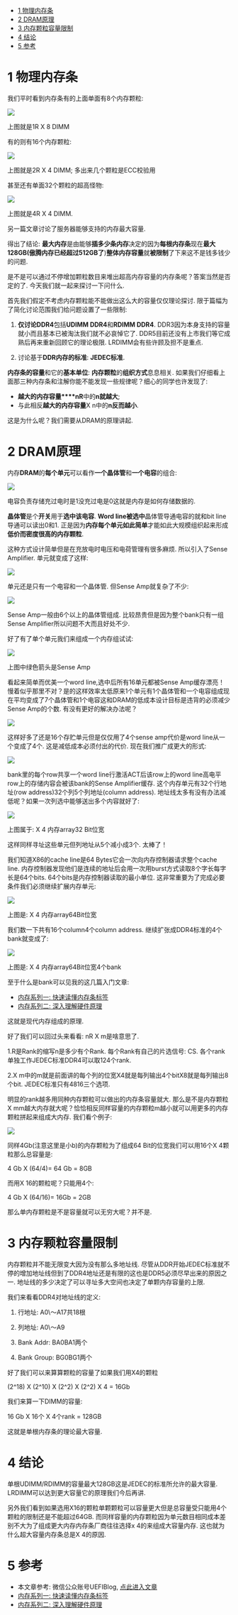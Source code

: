
<!-- @import "[TOC]" {cmd="toc" depthFrom=1 depthTo=6 orderedList=false} -->

<!-- code_chunk_output -->

* [1 物理内存条](#1-物理内存条)
* [2 DRAM原理](#2-dram原理)
* [3 内存颗粒容量限制](#3-内存颗粒容量限制)
* [4 结论](#4-结论)
* [5 参考](#5-参考)

<!-- /code_chunk_output -->

# 1 物理内存条

我们平时看到内存条有的上面单面有8个内存颗粒: 

![](./images/2019-04-18-21-41-17.png)

上图就是1R X 8 DIMM

有的则有16个内存颗粒: 

![](./images/2019-04-18-21-43-01.png)

上图就是2R X 4 DIMM; 多出来几个颗粒是ECC校验用

甚至还有单面32个颗粒的超高怪物: 

![](./images/2019-04-18-21-43-39.png)

上图就是4R X 4 DIMM.

另一篇文章讨论了服务器能够支持的内存最大容量. 

得出了结论: **最大内存**是由能够**插多少条内存**决定的因为**每根内存条**现在**最大128GB(傲腾内存已经超过512GB了**)**整体内存容量**就**被限制**了下来这不是钱多钱少的问题. 

是不是可以通过不停增加颗粒数目来堆出超高内存容量的内存条呢？答案当然是否定的了. 今天我们就一起来探讨一下问什么. 

首先我们假定不考虑内存颗粒能不能做出这么大的容量仅仅理论探讨. 限于篇幅为了简化讨论范围我们给问题设置了一些限制: 

1. **仅讨论DDR4**包括**UDIMM DDR4**和**RDIMM DDR4**. DDR3因为本身支持的容量就小而且基本已被淘汰我们就不必哀悼它了. DDR5目前还没有上市我们等它成熟后再来重新回顾它的理论极限. LRDIMM会有些许顾及担不是重点. 

2. 讨论基于**DDR内存的标准**: **JEDEC标准**. 

**内存条的容量**和它的**基本单位**: **内存颗粒**的**组织方式**息息相关. 如果我们仔细看上面那三种内存条和注解你能不能发现一些规律呢？细心的同学也许发现了: 

- **越大的内存容量****nR**中的**n就越大**; 
- 与此相反**越大的内存容量**X n中的**n反而越小**. 

这是为什么呢？我们需要从DRAM的原理讲起. 

# 2 DRAM原理

内存**DRAM**的**每个单元**可以看作**一个晶体管**和**一个电容**的组合: 

![](./images/2019-04-18-21-59-59.png)

电容负责存储充过电时是1没充过电是0这就是内存是如何存储数据的. 

**晶体管**是个**开关**用于**选中该电容**. **Word line被选中**晶体管导通电容的就和bit line导通可以读出0和1. 正是因为**内存每个单元如此简单**才能如此大规模组织起来形成**低价而密度很高的内存颗粒**. 

这种方式设计简单但是在充放电时电压和电荷管理有很多麻烦. 所以引入了Sense Amplifier. 单元就变成了这样: 

![](./images/2019-04-18-22-03-51.png)

单元还是只有一个电容和一个晶体管. 但Sense Amp就复杂了不少: 

![](./images/2019-04-18-22-04-07.png)

Sense Amp一般由6个以上的晶体管组成. 比较昂贵但是因为整个bank只有一组Sense Amplifier所以问题不大而且好处不少. 

好了有了单个单元我们来组成一个内存组试试: 

![](./images/2019-04-18-22-04-27.png)

上图中绿色箭头是Sense Amp

看起来简单而优美一个word line,选中后所有16单元都被Sense Amp缓存漂亮！慢着似乎那里不对？是的这样效率太低原来1个单元有1个晶体管和一个电容组成现在平均变成了7个晶体管和1个电容这和DRAM的低成本设计目标是违背的必须减少Sense Amp的个数. 有没有更好的解决办法呢？

![](./images/2019-04-18-22-05-02.png)

这样好多了还是16个存贮单元但是仅仅用了4个sense amp代价是word line从一个变成了4个. 这是减低成本必须付出的代价. 现在我们推广成更大的形式: 

![](./images/2019-04-18-22-05-20.png)

bank里的每个row共享一个word line行激活ACT后该row上的word line高电平row上的存储内容会被该bank的Sense Amplifier缓存. 这个内存单元有32个行地址(row address)32个列5个列地址(column address). 地址线太多有没有办法减低呢？如果一次列选中能够送出多个内容就好了: 

![](./images/2019-04-18-22-05-38.png)

上图属于: X 4 内存array32 Bit位宽

这样同样寻址这些单元但列地址从5个减小成3个. 太棒了！

我们知道X86的cache line是64 Bytes它会一次向内存控制器请求整个cache line. 内存控制器发现他们是连续的地址后会用一次用burst方式读取8个字长每字长是64个bits. 64个bits是内存控制器读取的最小单位. 这非常重要为了完成必要条件我们必须继续扩展内存单元: 

![](./images/2019-04-18-22-06-10.png)

上图是: X 4 内存array64Bit位宽

我们数一下共有16个column4个column address. 继续扩张成DDR4标准的4个bank就变成了: 

![](./images/2019-04-18-22-06-33.png)

上图是: X 4 内存array64Bit位宽4个bank

至于什么是bank可以见我的这几篇入门文章: 

- [内存系列一: 快速读懂内存条标签](http://mp.weixin.qq.com/s?__biz=MzI2NDYwMDAxOQ==&mid=2247483747&idx=1&sn=23667a382c3a88799934bee2ad260f68&chksm=eaab61dfdddce8c9f269947e788e1896735b84d994efb89bae513a4d894ab9db4d63b41298e3&scene=21#wechat_redirect)
- [内存系列二: 深入理解硬件原理](http://mp.weixin.qq.com/s?__biz=MzI2NDYwMDAxOQ==&mid=2247483754&idx=1&sn=7e9cdcdefc6f821e51263730e1dc2cb6&chksm=eaab61d6dddce8c022a40c6b9ac654f2617bbe0dde3efae40ee9e8f141c7dc7a1bf72d56ceb9&scene=21#wechat_redirect)

这就是现代内存组成的原理. 

好了我们可以回过头来看看:  nR X m是啥意思了. 

1.R是Rank的缩写n是多少有个Rank. 每个Rank有自己的片选信号: CS. 各个rank单独工作JEDEC标准DDR4可以取124个rank. 

2.X m中的m就是前面讲的每个列的位宽X4就是每列输出4个bitX8就是每列输出8个bit. JEDEC标准只有4816三个选项. 

明显的rank越多用同种内存颗粒可以做出的内存条容量就大. 那么是不是内存颗粒X mm越大内存就大呢？恰恰相反同样容量的内存颗粒m越小就可以用更多的内存颗粒拼起来组成大内存. 我们看个例子: 

![](./images/2019-04-18-22-08-43.png)

同样4Gb(注意这里是小b)的内存颗粒为了组成64 Bit的位宽我们可以用16个X 4颗粒那么总容量是: 

4 Gb X (64/4)= 64 Gb = 8GB

而用X 16的颗粒呢？只能用4个: 

4 Gb X (64/16)= 16Gb = 2GB

那么单内存颗粒是不是容量就可以无穷大呢？并不是. 

# 3 内存颗粒容量限制

内存颗粒并不能无限变大因为没有那么多地址线. 尽管从DDR开始JEDEC标准就不停的增加地址线但到了DDR4地址还是有限的这也是DDR5必须尽早出来的原因之一. 地址线的多少决定了可以寻址多大空间也决定了单颗内存容量的上限. 

我们来看看DDR4对地址线的定义: 

1. 行地址: A0\～A17共18根

2. 列地址: A0\～A9

3. Bank Addr: BA0BA1两个

4. Bank Group: BG0BG1两个

好了我们可以来算算颗粒的容量了如果我们用X4的颗粒

(2\^18) X (2\^10) X (2\^2) X (2\^2) X 4 = 16Gb

我们来算一下DIMM的容量: 

16 Gb X 16个 X 4个rank = 128GB

这就是单根内存条的理论最大容量. 

# 4 结论

单根UDIMM/RDIMM的容量最大128GB这是JEDEC的标准所允许的最大容量. LRDIMM可以达到更大容量它的原理我们今后再讲. 

另外我们看到如果选用X16的颗粒单颗颗粒可以容量更大但是总容量受只能用4个颗粒的限制还是不能超过64GB. 而同样容量的内存颗粒因为单元数目相同成本差别不大为了组成更大内存内存条厂商往往选择x 4的来组成大容量内存. 这也就为什么超大容量内存条总是X 4的原因. 

# 5 参考

- 本文章参考: 微信公众账号UEFIBlog, [点此进入文章](https://mp.weixin.qq.com/s?__biz=MzI2NDYwMDAxOQ==&mid=2247484244&idx=1&sn=71930d3c6e90b0da0ecd8f77f9e339ee&chksm=eaab63e8dddceafe99acb4c78eeb9988a1898a208fbd92e12c0148cb9bfbb68ffa2558b2cbdc&mpshare=1&scene=1&srcid=#rd)
- [内存系列一: 快速读懂内存条标签](http://mp.weixin.qq.com/s?__biz=MzI2NDYwMDAxOQ==&mid=2247483747&idx=1&sn=23667a382c3a88799934bee2ad260f68&chksm=eaab61dfdddce8c9f269947e788e1896735b84d994efb89bae513a4d894ab9db4d63b41298e3&scene=21#wechat_redirect)
- [内存系列二: 深入理解硬件原理](http://mp.weixin.qq.com/s?__biz=MzI2NDYwMDAxOQ==&mid=2247483754&idx=1&sn=7e9cdcdefc6f821e51263730e1dc2cb6&chksm=eaab61d6dddce8c022a40c6b9ac654f2617bbe0dde3efae40ee9e8f141c7dc7a1bf72d56ceb9&scene=21#wechat_redirect)

